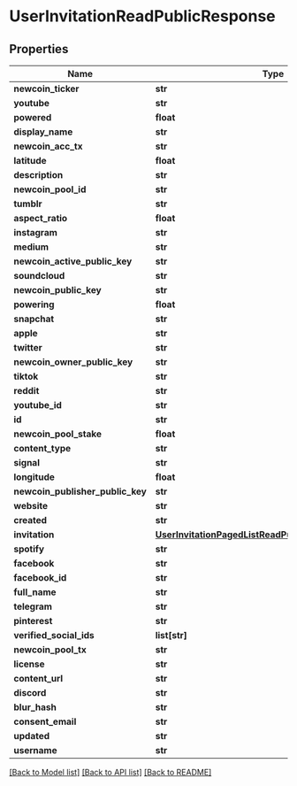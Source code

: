 # UserInvitationReadPublicResponse

## Properties
Name | Type | Description | Notes
------------ | ------------- | ------------- | -------------
**newcoin_ticker** | **str** |  | [optional] 
**youtube** | **str** |  | [optional] 
**powered** | **float** |  | [optional] 
**display_name** | **str** |  | [optional] 
**newcoin_acc_tx** | **str** |  | [optional] 
**latitude** | **float** |  | [optional] 
**description** | **str** |  | [optional] 
**newcoin_pool_id** | **str** |  | [optional] 
**tumblr** | **str** |  | [optional] 
**aspect_ratio** | **float** |  | [optional] 
**instagram** | **str** |  | [optional] 
**medium** | **str** |  | [optional] 
**newcoin_active_public_key** | **str** |  | [optional] 
**soundcloud** | **str** |  | [optional] 
**newcoin_public_key** | **str** |  | [optional] 
**powering** | **float** |  | [optional] 
**snapchat** | **str** |  | [optional] 
**apple** | **str** |  | [optional] 
**twitter** | **str** |  | [optional] 
**newcoin_owner_public_key** | **str** |  | [optional] 
**tiktok** | **str** |  | [optional] 
**reddit** | **str** |  | [optional] 
**youtube_id** | **str** |  | [optional] 
**id** | **str** |  | [optional] 
**newcoin_pool_stake** | **float** |  | [optional] 
**content_type** | **str** |  | [optional] 
**signal** | **str** |  | [optional] 
**longitude** | **float** |  | [optional] 
**newcoin_publisher_public_key** | **str** |  | [optional] 
**website** | **str** |  | [optional] 
**created** | **str** |  | [optional] 
**invitation** | [**UserInvitationPagedListReadPublicResponseInvitation**](UserInvitationPagedListReadPublicResponseInvitation.md) |  | [optional] 
**spotify** | **str** |  | [optional] 
**facebook** | **str** |  | [optional] 
**facebook_id** | **str** |  | [optional] 
**full_name** | **str** |  | [optional] 
**telegram** | **str** |  | [optional] 
**pinterest** | **str** |  | [optional] 
**verified_social_ids** | **list[str]** |  | [optional] 
**newcoin_pool_tx** | **str** |  | [optional] 
**license** | **str** |  | [optional] 
**content_url** | **str** |  | [optional] 
**discord** | **str** |  | [optional] 
**blur_hash** | **str** |  | [optional] 
**consent_email** | **str** |  | [optional] 
**updated** | **str** |  | [optional] 
**username** | **str** |  | [optional] 

[[Back to Model list]](../README.md#documentation-for-models) [[Back to API list]](../README.md#documentation-for-api-endpoints) [[Back to README]](../README.md)



